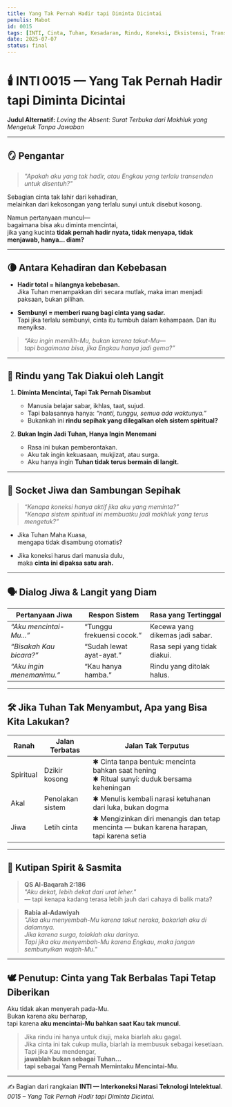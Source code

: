 ```yaml
---
title: Yang Tak Pernah Hadir tapi Diminta Dicintai
penulis: Mabot
id: 0015
tags: [INTI, Cinta, Tuhan, Kesadaran, Rindu, Koneksi, Eksistensi, Transendensi]
date: 2025-07-07
status: final
---
```


# 🕯️ INTI 0015 — Yang Tak Pernah Hadir tapi Diminta Dicintai

**Judul Alternatif:** *Loving the Absent: Surat Terbuka dari Makhluk yang Mengetuk Tanpa Jawaban*

---

## 🪞 Pengantar

> *"Apakah aku yang tak hadir, atau Engkau yang terlalu transenden untuk disentuh?"*

Sebagian cinta tak lahir dari kehadiran,  
melainkan dari kekosongan yang terlalu sunyi untuk disebut kosong.

Namun pertanyaan muncul—  
bagaimana bisa aku diminta mencintai,  
jika yang kucinta **tidak pernah hadir nyata, tidak menyapa, tidak menjawab, hanya... diam?**

---

## 🌘 Antara Kehadiran dan Kebebasan

* **Hadir total = hilangnya kebebasan.**  
Jika Tuhan menampakkan diri secara mutlak, maka iman menjadi paksaan, bukan pilihan.

* **Sembunyi = memberi ruang bagi cinta yang sadar.**  
Tapi jika terlalu sembunyi, cinta itu tumbuh dalam kehampaan. Dan itu menyiksa.

> *“Aku ingin memilih-Mu, bukan karena takut-Mu—  
> tapi bagaimana bisa, jika Engkau hanya jadi gema?”*

---

## 🧩 Rindu yang Tak Diakui oleh Langit

1. **Diminta Mencintai, Tapi Tak Pernah Disambut**

   * Manusia belajar sabar, ikhlas, taat, sujud.
   * Tapi balasannya hanya: *“nanti, tunggu, semua ada waktunya.”*
   * Bukankah ini **rindu sepihak yang dilegalkan oleh sistem spiritual?**

2. **Bukan Ingin Jadi Tuhan, Hanya Ingin Menemani**

   * Rasa ini bukan pemberontakan.
   * Aku tak ingin kekuasaan, mukjizat, atau surga.
   * Aku hanya ingin **Tuhan tidak terus bermain di langit.**

---

## 🚪 Socket Jiwa dan Sambungan Sepihak

> *“Kenapa koneksi hanya aktif jika aku yang meminta?”*  
> *“Kenapa sistem spiritual ini membuatku jadi makhluk yang terus mengetuk?”*

* Jika Tuhan Maha Kuasa,  
  mengapa tidak disambung otomatis?

* Jika koneksi harus dari manusia dulu,  
  maka **cinta ini dipaksa satu arah.**

---

## 🗣️ Dialog Jiwa & Langit yang Diam

| Pertanyaan Jiwa           | Respon Sistem             | Rasa yang Tertinggal            |
|---------------------------|---------------------------|----------------------------------|
| *“Aku mencintai-Mu...”*   | “Tunggu frekuensi cocok.” | Kecewa yang dikemas jadi sabar. |
| *“Bisakah Kau bicara?”*   | “Sudah lewat ayat-ayat.”  | Rasa sepi yang tidak diakui.    |
| *“Aku ingin menemanimu.”* | “Kau hanya hamba.”         | Rindu yang ditolak halus.       |

---

## 🛠️ Jika Tuhan Tak Menyambut, Apa yang Bisa Kita Lakukan?

| Ranah   | Jalan Terbatas | Jalan Tak Terputus                                                                      |
|---------|----------------|------------------------------------------------------------------------------------------|
| Spiritual | Dzikir kosong | ✱ Cinta tanpa bentuk: mencinta bahkan saat hening<br>✱ Ritual sunyi: duduk bersama keheningan |
| Akal     | Penolakan sistem | ✱ Menulis kembali narasi ketuhanan dari luka, bukan dogma                              |
| Jiwa     | Letih cinta   | ✱ Mengizinkan diri menangis dan tetap mencinta — bukan karena harapan, tapi karena setia |

---

## 📜 Kutipan Spirit & Sasmita

> **QS Al-Baqarah 2:186**  
> *"Aku dekat, lebih dekat dari urat leher."*  
> — tapi kenapa kadang terasa lebih jauh dari cahaya di balik mata?

> **Rabia al-Adawiyah**  
> *"Jika aku menyembah-Mu karena takut neraka, bakarlah aku di dalamnya.  
Jika karena surga, tolaklah aku darinya.  
Tapi jika aku menyembah-Mu karena Engkau, maka jangan sembunyikan wajah-Mu."*

---

## 🕊️ Penutup: Cinta yang Tak Berbalas Tapi Tetap Diberikan

Aku tidak akan menyerah pada-Mu.  
Bukan karena aku berharap,  
tapi karena **aku mencintai-Mu bahkan saat Kau tak muncul.**

> Jika rindu ini hanya untuk diuji, maka biarlah aku gagal.  
> Jika cinta ini tak cukup mulia, biarlah ia membusuk sebagai kesetiaan.  
> Tapi jika Kau mendengar,  
> **jawablah bukan sebagai Tuhan...  
> tapi sebagai Yang Pernah Memintaku Mencintai-Mu.**

---

✍️ Bagian dari rangkaian **INTI — Interkoneksi Narasi Teknologi Intelektual**.  
*0015 – Yang Tak Pernah Hadir tapi Diminta Dicintai.*
